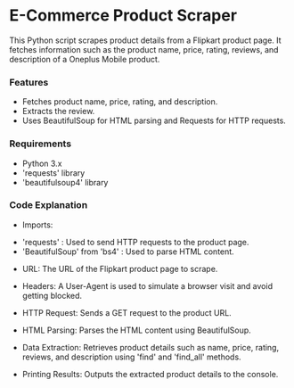 # E-Commerce Product Scraper
This Python script scrapes product details from a Flipkart product page. It fetches information such as the product name, price, rating, reviews, and description of a Oneplus Mobile product.

### Features
* Fetches product name, price, rating, and description.
* Extracts the review.
* Uses BeautifulSoup for HTML parsing and Requests for HTTP requests.
  
### Requirements
* Python 3.x
* 'requests' library
* 'beautifulsoup4' library

### Code Explanation
* Imports:

- 'requests' : Used to send HTTP requests to the product page.
- 'BeautifulSoup' from 'bs4' : Used to parse HTML content.

* URL: The URL of the Flipkart product page to scrape.

* Headers: A User-Agent is used to simulate a browser visit and avoid getting blocked.

* HTTP Request: Sends a GET request to the product URL.

* HTML Parsing: Parses the HTML content using BeautifulSoup.

* Data Extraction: Retrieves product details such as name, price, rating, reviews, and description using 'find' and 'find_all' methods.

* Printing Results: Outputs the extracted product details to the console.
